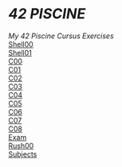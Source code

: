 # *42 PISCINE*
*My 42 Piscine Cursus Exercises*
 <br />[Shell00](https://github.com/Yakupacs/42piscine/tree/master/Shell00) <br /> [Shell01](https://github.com/Yakupacs/42piscine/tree/master/Shell01) 
 <br />[C00](https://github.com/Yakupacs/42piscine/tree/master/C00) <br />[C01](https://github.com/Yakupacs/42piscine/tree/master/C01) <br />[C02](https://github.com/Yakupacs/42piscine/tree/master/C02)
  <br />[C03](https://github.com/Yakupacs/42piscine/tree/master/C03) <br />[C04](https://github.com/Yakupacs/42piscine/tree/master/C04) <br />[C05](https://github.com/Yakupacs/42piscine/tree/master/C05)
   <br />[C06](https://github.com/Yakupacs/42piscine/tree/master/C06) <br />[C07](https://github.com/Yakupacs/42piscine/tree/master/C07) <br />[C08](https://github.com/Yakupacs/42piscine/tree/master/C08)
    <br />[Exam](https://github.com/Yakupacs/42piscine/tree/master/Exam) <br />[Rush00](https://github.com/Yakupacs/42piscine/tree/master/Rush00) <br />[Subjects](https://github.com/Yakupacs/42piscine/tree/master/Subjects)
<script type="text/javascript" src="https://cdnjs.buymeacoffee.com/1.0.0/button.prod.min.js" data-name="bmc-button" data-slug="yakupacs" data-color="#FFDD00" data-emoji=""  data-font="Cookie" data-text="Buy me a coffee" data-outline-color="#000000" data-font-color="#000000" data-coffee-color="#ffffff" ></script>
